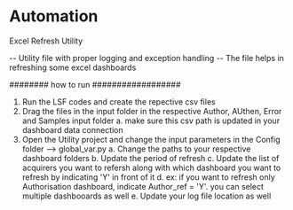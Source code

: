 # Automation
Excel Refresh Utility 

-- Utility file with proper logging and exception handling
-- The file helps in refreshing some excel dashboards


######## how to run ##################

1. Run the LSF codes and create the repective csv files
2. Drag the files in the input folder in the respective Author, AUthen, Error and Samples input folder
	a. make sure this csv path is updated in your dashboard data connection
3. Open the Utility project and change the input parameters in the Config folder --> global_var.py
	a. Change the paths to your respective dashboard folders
	b. Update the period of refresh
	c. Update the list of acquirers you want to refersh along with which dashboard you want to refresh by indicating 'Y' in front of it
	d. ex: if you want to refresh only Authorisation dashboard, indicate Author_ref = 'Y'. you can select multiple dashbooards as well
	e. Update your log file location as well
